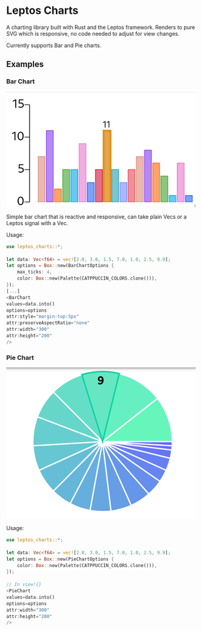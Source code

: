# Leptos Charts

A charting library built with Rust and the Leptos framework. Renders to pure SVG which is responsive, no code needed to adjust for view changes.

Currently supports Bar and Pie charts.

## Examples

### Bar Chart
![Bar](https://github.com/Panaetius/leptos_charts/blob/main/doc/Bar.png?raw=true)

Simple bar chart that is reactive and responsive, can take plain Vecs or a Leptos signal with a Vec.

Usage:

```rust
use leptos_charts::*;

let data: Vec<f64> = vec![2.0, 3.0, 1.5, 7.0, 1.0, 2.5, 9.9];
let options = Box::new(BarChartOptions {
    max_ticks: 4,
    color: Box::new(Palette(CATPPUCCIN_COLORS.clone())),
});
[...]
<BarChart
values=data.into()
options=options
attr:style="margin-top:5px"
attr:preserveAspectRatio="none"
attr:width="300"
attr:height="200"
/>
```

### Pie Chart
![Pie](https://github.com/Panaetius/leptos_charts/blob/main/doc/Pie.png?raw=true)

Usage:

```rust
use leptos_charts::*;

let data: Vec<f64> = vec![2.0, 3.0, 1.5, 7.0, 1.0, 2.5, 9.9];
let options = Box::new(PieChartOptions {
    color: Box::new(Palette(CATPPUCCIN_COLORS.clone())),
});

// In view!{}
<PieChart
values=data.into()
options=options
attr:width="300"
attr:height="200"
/>
```
